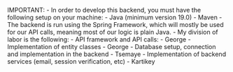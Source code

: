 IMPORTANT:
    - In order to develop this backend, you must have the following setup on your machine:
        - Java (minimum version 19.0)
        - Maven
    - The backend is run using the Spring Framework, which will mostly be used for our API calls,
      meaning most of our logic is plain Java.
    - My division of labor is the following:
        - API framework and API calls:
            - George
        - Implementation of entity classes
            - George
        - Database setup, connection and implementation in the backend
            - Tsemaye
        - Implementation of backend services (email, session verification, etc)
            - Kartikey